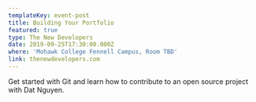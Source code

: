 ```yaml
---
templateKey: event-post
title: Building Your Portfolio
featured: true
type: The New Developers
date: 2019-09-25T17:30:00.000Z
where: 'Mohawk College Fennell Campus, Room TBD'
link: thenewdevelopers.com
---
```

Get started with Git and learn how to contribute to an open source project with Dat Nguyen.
